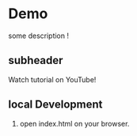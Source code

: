 # Demo
some description !

## subheader

Watch tutorial on YouTube!

## local Development 

1. open index.html on your browser.